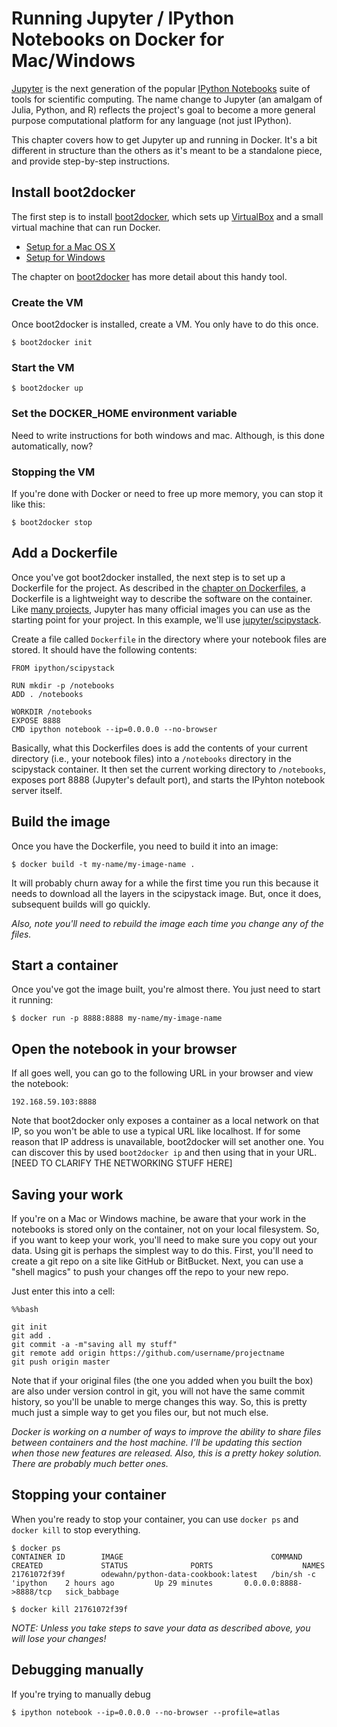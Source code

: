 # Running Jupyter / IPython Notebooks on Docker for Mac/Windows

[Jupyter](http://jupyter.org/) is the next generation of the popular [IPython Notebooks](http://ipython.org/) suite of tools for scientific computing.  The name change to Jupyter (an amalgam of Julia, Python, and R) reflects the project's goal to become a more general purpose computational platform for any language (not just IPython). 

This chapter covers how to get Jupyter up and running in Docker.  It's a bit different in structure than the others as it's meant to be a standalone piece, and provide step-by-step instructions.  


## Install boot2docker

The first step is to install [boot2docker](https://github.com/boot2docker/boot2docker), which sets up [VirtualBox](https://www.virtualbox.org/) and a small virtual machine that can run Docker.

* [Setup for a Mac OS X](https://docs.docker.com/installation/mac/)
* [Setup for Windows](https://docs.docker.com/installation/windows/)

The chapter on [boot2docker](boot2docker.html) has more detail about this handy tool.

### Create the VM

Once boot2docker is installed, create a VM.  You only have to do this once.

```
$ boot2docker init
```

### Start the VM

```
$ boot2docker up
```

### Set the DOCKER\_HOME environment variable

Need to write instructions for both windows and mac.  Although, is this done automatically, now?

### Stopping the VM

If you're done with Docker or need to free up more memory, you can stop it like this:

```
$ boot2docker stop
```

## Add a Dockerfile

Once you've got boot2docker installed, the next step is to set up a Dockerfile for the project.  As described in the [chapter on Dockerfiles](building-images-with-dockerfiles.html), a Dockerfile is a lightweight way to describe the software on the container.  Like [many projects](https://registry.hub.docker.com/repos/stackbrew/), Jupyter has many official images you can use as the starting point for your project.  In this example, we'll use [jupyter/scipystack](https://registry.hub.docker.com/u/ipython/scipystack/).

Create a file called `Dockerfile` in the directory where your notebook files are stored.  It should have the following contents:

```
FROM ipython/scipystack

RUN mkdir -p /notebooks
ADD . /notebooks

WORKDIR /notebooks
EXPOSE 8888
CMD ipython notebook --ip=0.0.0.0 --no-browser
```

Basically, what this Dockerfiles does is add the contents of your current directory (i.e., your notebook files) into a `/notebooks` directory in the scipystack container.  It then set the current working directory to `/notebooks`, exposes port 8888 (Jupyter's default port), and starts the IPyhton notebook server itself.


## Build the image

Once you have the Dockerfile, you need to build it into an image:

```
$ docker build -t my-name/my-image-name .
```

It will probably churn away for a while the first time you run this because it needs to download all the layers in the scipystack image.  But, once it does, subsequent builds will go quickly.  

*Also, note you'll need to rebuild the image each time you change any of the files.*

## Start a container

Once you've got the image built, you're almost there.  You just need to start it running:

```
$ docker run -p 8888:8888 my-name/my-image-name
```

## Open the notebook in your browser

If all goes well, you can go to the following URL in your browser and view the notebook:

```
192.168.59.103:8888
```

Note that boot2docker only exposes a container as a local network on that IP, so you won't be able to use a typical URL like localhost. If for some reason that IP address is unavailable, boot2docker will set another one.  You can discover this by used `boot2docker ip` and then using that in your URL.  [NEED TO CLARIFY THE NETWORKING STUFF HERE]

##  Saving your work

If you're on a Mac or Windows machine, be aware that your work in the notebooks is stored only on the container, not on your local filesystem.  So, if you want to keep your work, you'll need to make sure you copy out your data.  Using git is perhaps the simplest way to do this.  First, you'll need to create a git repo on a site like GitHub or BitBucket.  Next, you can use a "shell magics" to push your changes off the repo to your new repo.

Just enter this into a cell:

```
%%bash

git init
git add .
git commit -a -m"saving all my stuff"
git remote add origin https://github.com/username/projectname
git push origin master
```

Note that if your original files (the one you added when you built the box) are also under version control in git, you will not have the same commit history, so you'll be unable to merge changes this way.  So, this is pretty much just a simple way to get you files our, but not much else.

*Docker is working on a number of ways to improve the ability to share files between containers and the host machine.  I'll be updating this section when those new features are released.  Also, this is a pretty hokey solution.  There are probably much better ones.*

## Stopping your container

When you're ready to stop your container, you can use `docker ps` and `docker kill` to stop everything.

```
$ docker ps
CONTAINER ID        IMAGE                                 COMMAND                CREATED             STATUS              PORTS                    NAMES
21761072f39f        odewahn/python-data-cookbook:latest   /bin/sh -c 'ipython    2 hours ago         Up 29 minutes       0.0.0.0:8888->8888/tcp   sick_babbage        

$ docker kill 21761072f39f
```

*NOTE: Unless you take steps to save your data as described above, you will lose your changes!*

## Debugging manually

If you're trying to manually debug 


```
$ ipython notebook --ip=0.0.0.0 --no-browser --profile=atlas
```




